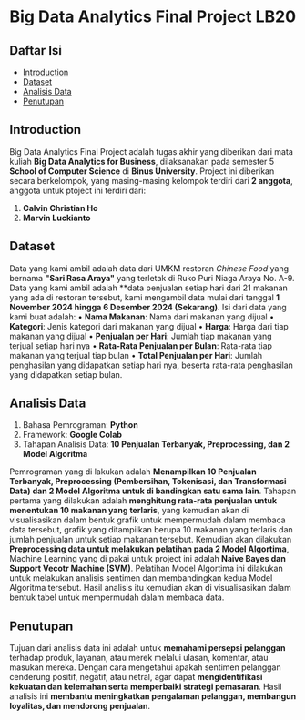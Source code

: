 # Big Data Analytics Final Project LB20

## Daftar Isi
- [Introduction](#introduction)
- [Dataset](#dataset)
- [Analisis Data](#analisis-data)
- [Penutupan](#penutupan)

## Introduction
Big Data Analytics Final Project adalah tugas akhir yang diberikan dari mata kuliah **Big Data Analytics for Business**, dilaksanakan pada semester 5 **School of Computer Science** di **Binus University**. Project ini diberikan secara berkelompok, yang masing-masing kelompok terdiri dari **2 anggota**, anggota untuk ptoject ini terdiri dari:
1. **Calvin Christian Ho**
2. **Marvin Luckianto**

## Dataset
Data yang kami ambil adalah data dari UMKM restoran *Chinese Food* yang bernama **"Sari Rasa Araya"** yang terletak di Ruko Puri Niaga Araya No. A-9. Data yang kami ambil adalah **data penjualan setiap hari dari 21 makanan yang ada di restoran tersebut, kami mengambil data mulai dari tanggal **1 November 2024 hingga 6 Desember 2024 (Sekarang)**. Isi dari data yang kami buat adalah:
• **Nama Makanan**: Nama dari makanan yang dijual
• **Kategori**: Jenis kategori dari makanan yang dijual
• **Harga**: Harga dari tiap makanan yang dijual
• **Penjualan per Hari**: Jumlah tiap makanan yang terjual setiap hari nya
• **Rata-Rata Penjualan per Bulan**: Rata-rata tiap makanan yang terjual tiap bulan
• **Total Penjualan per Hari**: Jumlah penghasilan yang didapatkan setiap hari nya, beserta rata-rata penghasilan yang didapatkan setiap bulan.

## Analisis Data
1. Bahasa Pemrograman: **Python**
2. Framework: **Google Colab**
3. Tahapan Analisis Data: **10 Penjualan Terbanyak, Preprocessing, dan 2 Model Algoritma**

Pemrograman yang di lakukan adalah **Menampilkan 10 Penjualan Terbanyak, Preprocessing (Pembersihan, Tokenisasi, dan Transformasi Data) dan 2 Model Algoritma untuk di bandingkan satu sama lain**. Tahapan pertama yang dilakukan adalah **menghitung rata-rata penjualan untuk menentukan 10 makanan yang terlaris**, yang kemudian akan di visualisasikan dalam bentuk grafik untuk mempermudah dalam membaca data tersebut, grafik yang ditampilkan berupa 10 makanan yang terlaris dan jumlah penjualan untuk setiap makanan tersebut. Kemudian akan dilakukan **Preprocessing data untuk melakukan pelatihan pada 2 Model Algortima**, Machine Learning yang di pakai untuk project ini adalah **Naive Bayes dan Support Vecotr Machine (SVM)**. Pelatihan Model Algortima ini dilakukan untuk melakukan analisis sentimen dan membandingkan kedua Model Algoritma tersebut. Hasil analisis itu kemudian akan di visualisasikan dalam bentuk tabel untuk mempermudah dalam membaca data.

## Penutupan
Tujuan dari analisis data ini adalah untuk **memahami persepsi pelanggan** terhadap produk, layanan, atau merek melalui ulasan, komentar, atau masukan mereka. Dengan cara mengetahui apakah sentimen pelanggan cenderung positif, negatif, atau netral, agar dapat **mengidentifikasi kekuatan dan kelemahan serta memperbaiki strategi pemasaran**. Hasil analisis ini **membantu meningkatkan pengalaman pelanggan, membangun loyalitas, dan mendorong penjualan**.
